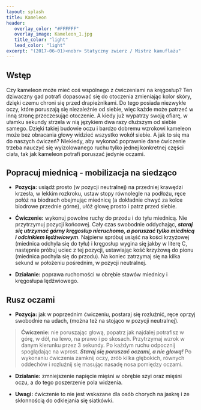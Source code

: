 ```yaml
---
layout: splash
title: Kameleon
header:
   overlay_color: "#FFFFFF"
   overlay_image: Kameleon_1.jpg
   title_color: "light"
   lead_color: "light"
excerpt: "(2017-06-01)<nobr> Statyczny zwierz / Mistrz kamuflażu"
---
```


## Wstęp

Czy kameleon może mieć coś wspólnego z ćwiczeniami na kręgosłup? Ten dziwaczny gad potrafi dopasować się do otoczenia zmieniając kolor skóry, dzięki czemu chroni się przed drapieżnikami. Do tego posiada niezwykłe oczy, które poruszają się niezależnie od siebie, więc każde może patrzeć w inną stronę przeczesując otoczenie. A kiedy już wypatrzy swoją ofiarę, w ułamku sekundy strzela w nią językiem dwa razy dłuższym od siebie samego. Dzięki takiej budowie oczu i bardzo dobremu wzrokowi kameleon może bez obracania głowy widzieć wszystko wokół siebie.
A jak to się ma do naszych ćwiczeń? Niekiedy, aby wykonać poprawnie dane ćwiczenie trzeba nauczyć się wyizolowanego ruchu tylko jednej konkretnej części ciała, tak jak kameleon potrafi poruszać jedynie oczami.


## Popracuj miednicą - mobilizacja na siedząco

* **Pozycja:** usiądź prosto (w pozycji neutralnej) na przedniej krawędzi krzesła, w lekkim rozkroku, ustaw stopy równolegle na podłożu,  ręce połóż na biodrach obejmując miednicę (a dokładnie chwyć za kolce biodrowe przednie górne), ułóż głowę prosto i patrz przed siebie.

* **Ćwiczenie:** wykonuj powolne ruchy do przodu i do tyłu miednicą. Nie przytrzymuj pozycji końcowej. Cały czas swobodnie oddychając, ***staraj się utrzymać górny kręgosłup nieruchomo, a poruszać tylko miednicą i odcinkiem lędźwiowym***. Najpierw spróbuj usiąść na kości krzyżowej (miednica odchyla się do tyłu) i kręgosłup wygina się jakby w literę C, następnie próbuj uciec z tej pozycji, ustawiając kość krzyżową do pionu (miednica pochyla się do przodu). Na koniec zatrzymaj się na kilka sekund w położeniu pośrednim, w pozycji neutralnej.

* **Działanie:** poprawa ruchomości w obrębie stawów miednicy i kręgosłupa lędźwiowego.


## Rusz oczami

* **Pozycja:** jak w poprzednim ćwiczeniu, postaraj się rozluźnić, ręce oprzyj swobodnie na udach, (można też na stojąco w pozycji neutralnej).

> **Ćwiczenie:** nie poruszając głową, popatrz jak najdalej potrafisz w górę, w dół, na lewo, na prawo i po skosach. Przytrzymaj wzrok w danym kierunku przez 3 sekundy. Po każdym ruchu odpocznij spoglądając na wprost. ***Staraj się poruszać oczami, a nie głową!*** Po wykonaniu ćwiczenia zamknij oczy, zrób kilka głębokich, równych oddechów  i rozluźnij się masując nasadę nosa pomiędzy oczami.

* **Działanie:** zmniejszenie napięcie mięśni w obrębie szyi oraz mięśni oczu, a do tego poszerzenie pola widzenia.    

* **Uwagi:** ćwiczenie to nie jest wskazane dla osób chorych na jaskrę i ze skłonnością do odklejania się siatkówki.

